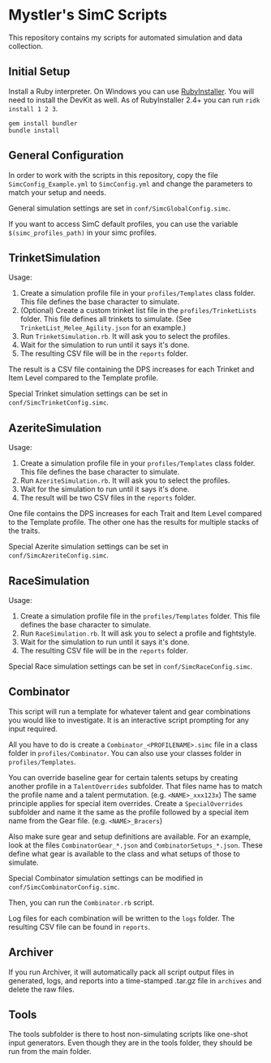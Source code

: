 Mystler's SimC Scripts
======================

This repository contains my scripts for automated simulation and data collection.

## Initial Setup

Install a Ruby interpreter. On Windows you can use [RubyInstaller](https://rubyinstaller.org/).
You will need to install the DevKit as well. As of RubyInstaller 2.4+ you can run `ridk install 1 2 3`.

```
gem install bundler
bundle install
```

## General Configuration

In order to work with the scripts in this repository, copy the file `SimcConfig_Example.yml`
to `SimcConfig.yml` and change the parameters to match your setup and needs.

General simulation settings are set in `conf/SimcGlobalConfig.simc`.

If you want to access SimC default profiles, you can use the variable `$(simc_profiles_path)`
in your simc profiles.

## TrinketSimulation

Usage:
1. Create a simulation profile file in your `profiles/Templates` class folder. This file defines the
   base character to simulate.
2. (Optional) Create a custom trinket list file in the `profiles/TrinketLists`
   folder. This file defines all trinkets to simulate. (See `TrinketList_Melee_Agility.json` for
   an example.)
3. Run `TrinketSimulation.rb`. It will ask you to select the profiles.
4. Wait for the simulation to run until it says it's done.
5. The resulting CSV file will be in the `reports` folder.

The result is a CSV file containing the DPS increases for each Trinket and Item Level
compared to the Template profile.

Special Trinket simulation settings can be set in `conf/SimcTrinketConfig.simc`.

## AzeriteSimulation

Usage:
1. Create a simulation profile file in your `profiles/Templates` class folder. This file defines the
   base character to simulate.
2. Run `AzeriteSimulation.rb`. It will ask you to select the profiles.
3. Wait for the simulation to run until it says it's done.
4. The result will be two CSV files in the `reports` folder.

One file contains the DPS increases for each Trait and Item Level compared to the Template profile.
The other one has the results for multiple stacks of the traits.

Special Azerite simulation settings can be set in `conf/SimcAzeriteConfig.simc`.

## RaceSimulation

Usage:
1. Create a simulation profile file in the `profiles/Templates` folder. This file defines the
   base character to simulate.
2. Run `RaceSimulation.rb`. It will ask you to select a profile and fightstyle.
3. Wait for the simulation to run until it says it's done.
4. The resulting CSV file will be in the `reports` folder.

Special Race simulation settings can be set in `conf/SimcRaceConfig.simc`.

## Combinator

This script will run a template for whatever talent and gear combinations you would like to
investigate. It is an interactive script prompting for any input required.

All you have to do is create a `Combinator_<PROFILENAME>.simc` file in a class folder in
`profiles/Combinator`. You can also use your classes folder in `profiles/Templates`.

You can override baseline gear for certain talents setups by creating another profile in
a `TalentOverrides` subfolder. That files name has to match the profile name and a talent
permutation. (e.g. `<NAME>_xxx123x`) The same principle applies for special item overrides.
Create a `SpecialOverrides` subfolder and name it the same as the profile followed by a
special item name from the Gear file. (e.g. `<NAME>_Bracers`)

Also make sure gear and setup definitions are available. For an example, look at the
files `CombinatorGear_*.json` and `CombinatorSetups_*.json`. These
define what gear is available to the class and what setups of those to simulate.

Special Combinator simulation settings can be modified in `conf/SimcCombinatorConfig.simc`.

Then, you can run the `Combinator.rb` script.

Log files for each combination will be written to the `logs` folder. The resulting CSV
file can be found in `reports`.

## Archiver

If you run Archiver, it will automatically pack all script output files in generated, logs,
and reports into a time-stamped .tar.gz file in `archives` and delete the raw files.

## Tools

The tools subfolder is there to host non-simulating scripts like one-shot input generators.
Even though they are in the tools folder, they should be run from the main folder.
